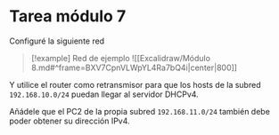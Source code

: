 # Tarea módulo 7

Configuré la siguiente red

> [!example] Red de ejemplo
> ![[Excalidraw/Módulo 8.md#^frame=BXV7CpnVLWpYL4Ra7bQ4i|center|800]]

Y utilice el router como retransmisor para que los hosts de la subred `192.168.10.0/24` puedan llegar al servidor DHCPv4.

Añádele que el PC2 de la propia subred `192.168.11.0/24` también debe poder obtener su dirección IPv4.